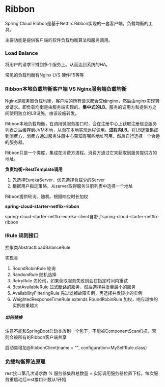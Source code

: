 # Ribbon

Spring Cloud Ribbon是基于Netflix Ribbon实现的一套客户端。负载均衡的工具。

主要功能是提供客户端的软件负载均衡算法和服务调用。

### Load Balance

将用户的请求平摊到多个服务上。从而达到系统的HA。

常见的负载均衡有Nginx LVS 硬件F5等等

### Ribbon本地负载均衡客户端 VS Nginx服务端负载均衡

Nginx是服务器负载均衡，客户端的所有请求都会交给nginx，然后由nginx实现转发请求。即负载均衡是由服务端实现的。**集中式的LB**。服务的调用方和提供方之间使用独立的LB设施，由该设施转发。

Ribbon本地负载均衡，在调用微服务接口时，会在注册中心上获取注册信息服务列表之后缓存到JVM本地，从而在本地实现远程调用。**进程内LB**。将LB逻辑集成到消费方，消费方通过服务注册中心获知有哪些地址可用，然后自行选择一个合适的服务器。

Ribbon只是一个类库，集成在消费方进程。消费方通过它来获取到服务提供方的地址。

**负责均衡+RestTemplate调用**

1. 先选择EurekaServer，优先选择负载少的Server
2. 根据用户指定策略，从server取得服务注册列表中选择一个地址

Ribbon提供轮询、随机、根据响应时长加权

**spring-cloud-starter-netflix-ribbon**

spring-cloud-starter-netflix-eureka-client自带了spring-cloud-starter-netflix-ribbon

### IRule 规则接口

抽象类AbstractLoadBalanceRule

实现类

1. RoundRobinRule 轮询
2. RandomRule 随机选择
3. RetryRule 先轮询，如果获取服务失败则会在指定时间内重试
4. BestAvailableRule 过滤断路的服务，然后选择并发量最小的服务
5. AvailabilityFilteringRule 先过滤掉故障实例，再选择并发较小的实例
6. WeightedResponseTimeRule extends RoundRobinRule 加权，响应越快的实例权重越大

##### 如何替换

注意不能和SpringBoot启动类放到一个包下，不能被ComponentScan扫描，否则会被所有的Ribbon客户端共享

启动类增加@RibbonClient(name = "", configuration=MySelfRule.class)

### 负载均衡算法原理

rest接口第几次请求数 % 服务器集群总数量 = 实际调用服务器位置下标，每次服务重启动后rest接口计数从1开始